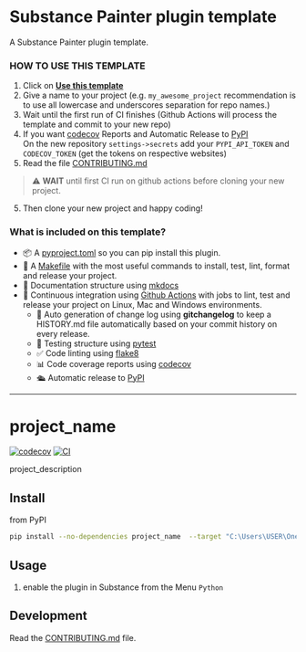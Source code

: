 
# Substance Painter plugin template

A Substance Painter plugin template.

### HOW TO USE THIS TEMPLATE

1. Click on **[Use this template](https://github.com/rochacbruno/python-project-template/generate)**
3. Give a name to your project (e.g. `my_awesome_project` recommendation is to use all lowercase and underscores separation for repo names.)
3. Wait until the first run of CI finishes (Github Actions will process the template and commit to your new repo)
4. If you want [codecov](https://about.codecov.io/sign-up/) Reports and Automatic Release to [PyPI](https://pypi.org)  
  On the new repository `settings->secrets` add your `PYPI_API_TOKEN` and `CODECOV_TOKEN` (get the tokens on respective websites)
4. Read the file [CONTRIBUTING.md](CONTRIBUTING.md)
> ⚠️ **WAIT** until first CI run on github actions before cloning your new project.
5. Then clone your new project and happy coding!


### What is included on this template?

- 📦 A [pyproject.toml](pyproject.toml) so you can pip install this plugin.  
- 🤖 A [Makefile](Makefile) with the most useful commands to install, test, lint, format and release your project.
- 📃 Documentation structure using [mkdocs](http://www.mkdocs.org)
- 🔄 Continuous integration using [Github Actions](.github/workflows/) with jobs to lint, test and release your project on Linux, Mac and Windows environments.
   - 💬 Auto generation of change log using **gitchangelog** to keep a HISTORY.md file automatically based on your commit history on every release.
   - 🧪 Testing structure using [pytest](https://docs.pytest.org/en/latest/)
   - ✅ Code linting using [flake8](https://flake8.pycqa.org/en/latest/)
   - 📊 Code coverage reports using [codecov](https://about.codecov.io/sign-up/)
   - 🛳️ Automatic release to [PyPI](https://pypi.org)

<!--  DELETE THE LINES ABOVE THIS AND WRITE YOUR PROJECT README BELOW -->

---
# project_name

[![codecov](https://codecov.io/gh/author_name/project_urlname/branch/main/graph/badge.svg?token=project_urlname_token_here)](https://codecov.io/gh/author_name/project_urlname)
[![CI](https://github.com/author_name/project_urlname/actions/workflows/main.yml/badge.svg)](https://github.com/author_name/project_urlname/actions/workflows/main.yml)

project_description

## Install 
from PyPI
```bash
pip install --no-dependencies project_name  --target "C:\Users\USER\OneDrive\Documents\Adobe\Adobe Substance 3D Painter\python\plugins"
```

## Usage
1. enable the plugin in Substance from the Menu `Python`

## Development
Read the [CONTRIBUTING.md](CONTRIBUTING.md) file.
